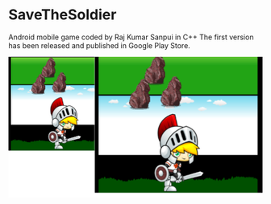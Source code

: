 # SaveTheSoldier
Android mobile game coded by Raj Kumar Sanpui in C++ 
The first version has been released and published in Google Play Store.

![alt text](https://github.com/RajSanpui/SaveTheSoldier/blob/master/FeatureGraphics.png)
